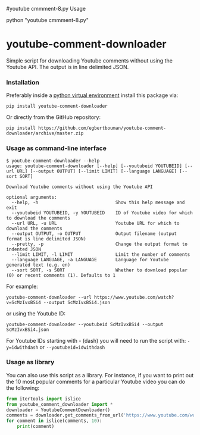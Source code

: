 #youtube cmmment-8.py Usage

python "youtube cmmment-8.py"

# youtube-comment-downloader
Simple script for downloading Youtube comments without using the Youtube API. The output is in line delimited JSON.

### Installation

Preferably inside a [python virtual environment](https://virtualenv.pypa.io/en/latest/) install this package via:

```
pip install youtube-comment-downloader
```

Or directly from the GitHub repository:

```
pip install https://github.com/egbertbouman/youtube-comment-downloader/archive/master.zip
```

### Usage as command-line interface
```
$ youtube-comment-downloader --help
usage: youtube-comment-downloader [--help] [--youtubeid YOUTUBEID] [--url URL] [--output OUTPUT] [--limit LIMIT] [--language LANGUAGE] [--sort SORT]

Download Youtube comments without using the Youtube API

optional arguments:
  --help, -h                             Show this help message and exit
  --youtubeid YOUTUBEID, -y YOUTUBEID    ID of Youtube video for which to download the comments
  --url URL, -u URL                      Youtube URL for which to download the comments
  --output OUTPUT, -o OUTPUT             Output filename (output format is line delimited JSON)
  --pretty, -p                           Change the output format to indented JSON
  --limit LIMIT, -l LIMIT                Limit the number of comments
  --language LANGUAGE, -a LANGUAGE       Language for Youtube generated text (e.g. en)
  --sort SORT, -s SORT                   Whether to download popular (0) or recent comments (1). Defaults to 1
```

For example:
```
youtube-comment-downloader --url https://www.youtube.com/watch?v=ScMzIvxBSi4 --output ScMzIvxBSi4.json
```
or using the Youtube ID:
```
youtube-comment-downloader --youtubeid ScMzIvxBSi4 --output ScMzIvxBSi4.json
```

For Youtube IDs starting with - (dash) you will need to run the script with:
`-y=idwithdash` or `--youtubeid=idwithdash`


### Usage as library
You can also use this script as a library. For instance, if you want to print out the 10 most popular comments for a particular Youtube video you can do the following:


```python
from itertools import islice
from youtube_comment_downloader import *
downloader = YoutubeCommentDownloader()
comments = downloader.get_comments_from_url('https://www.youtube.com/watch?v=ScMzIvxBSi4', sort_by=SORT_BY_POPULAR)
for comment in islice(comments, 10):
    print(comment)
```
